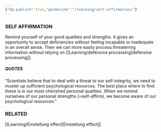 ```yaml
---
{"dg-publish":true,"permalink":"/learning/self-affirmation/"}
---
```


### SELF AFFIRMATION 

Remind yourself of your good qualities and strengths. It gives an opportunity to accept deficiencies without feeling incapable or inadequate in an overall sense. Then we can more easily process threatening information without relying on [[Learning/defensive processing\|defensive processing]].

##### QUOTES

“Scientists believe that to deal with a threat to our self-integrity, we need to muster up sufficient psychological resources. The best place where to find these is in our most cherished personal qualities. When we remind ourselves of our personal strengths (=self-affirm), we become aware of our psychological resources.”


### RELATED
[[Learning/Einstellung effect\|Einstellung effect]]



